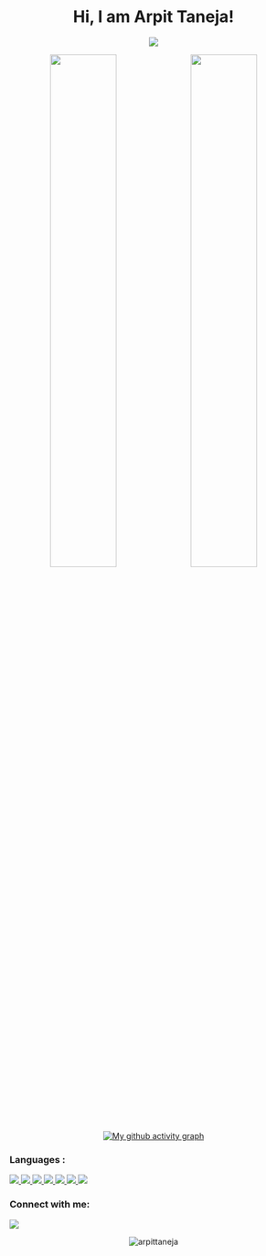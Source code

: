
<h1 align="center">Hi<!--<img src="https://raw.githubusercontent.com/MartinHeinz/MartinHeinz/master/wave.gif" width="30px">-->, I am Arpit Taneja!</h1>
<!-- **arpittaneja/arpittaneja** is a ✨ _special_ ✨ repository because its `README.md` (this file) appears on your GitHub profile. -->


<!-- Here are some ideas to get you started:

- 🔭 I’m currently working on 
- 👯 I’m looking to collaborate on ...
- 🤔 I’m looking for help with ...
- 💬 Ask me about ...
- 📫 How to reach me: ...
- 😄 Pronouns: ...
- ⚡ Fun fact: ... -->

<!-- ## I’m currently learning Web Development and DSA -->

<p align="center">
  <img src="https://github-readme-stats.vercel.app/api/top-langs/?username=arpittaneja&show_icons=true&theme=tokyonight&layout=compact" />
</p>
<p align="center">
  <img width="48%" src="https://github-readme-stats.vercel.app/api?username=arpittaneja&show_icons=true&theme=tokyonight" />
  <img width="48%" src="https://github-readme-streak-stats.herokuapp.com/?user=arpittaneja&theme=tokyonight" />
</p>
<div width="50%" align="center" >
     
[![My github activity graph](https://activity-graph.herokuapp.com/graph?username=arpittaneja&theme=xcode)](https://git.io/arpittaneja)

</div>

### Languages :
<a href=""> <img src="https://img.icons8.com/color/48/000000/javascript.png"/> </a> 
<a href=""> <img src="https://img.icons8.com/color/48/000000/html-5.png"/> </a> 
<a href=""> <img src="https://img.icons8.com/color/48/000000/css3.png"/> </a> 
<a href=""> <img src="https://img.icons8.com/color/48/000000/python.png"/> </a> 
<a href=""> <img src="https://img.icons8.com/color/48/000000/c-programming.png"/> </a> 
<a href=""> <img src="https://img.icons8.com/color/50/000000/c-plus-plus-logo.png"/> </a> 
<a href=""> <img src="https://img.icons8.com/color/50/000000/java.png"/> </a> 


### Connect with me:
<p align="left">

<a target="_blank" href = ""><img src="https://img.icons8.com/fluent/48/000000/linkedin.png"/></a>
<p align="center"> <img src="https://komarev.com/ghpvc/?username=arpittaneja&label=Profile%20views&color=129e00&style=plastic" alt="arpittaneja" /> 
